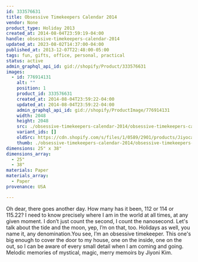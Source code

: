 ```yaml
---
id: 333576631
title: Obsessive Timekeepers Calendar 2014
vendor: None
product_type: Holiday 2013
created_at: 2014-08-04T23:59:19-04:00
handle: obsessive-timekeepers-calendar-2014
updated_at: 2023-08-02T14:37:00-04:00
published_at: 2013-12-07T22:48:00-05:00
tags: fun, gifts, office, personal, practical
status: active
admin_graphql_api_id: gid://shopify/Product/333576631
images:
  - id: 776914131
    alt: ""
    position: 1
    product_id: 333576631
    created_at: 2014-08-04T23:59:22-04:00
    updated_at: 2014-08-04T23:59:22-04:00
    admin_graphql_api_id: gid://shopify/ProductImage/776914131
    width: 2048
    height: 2048
    src: ./obsessive-timekeepers-calendar-2014/obsessive-timekeepers-calendar-2014__0.jpg
    variant_ids: []
    oldSrc: https://cdn.shopify.com/s/files/1/0589/2901/products/Jiyocal2014_edit.jpeg?v=1407211162
    thumb: ./obsessive-timekeepers-calendar-2014/obsessive-timekeepers-calendar-2014__0-thumb.jpg
dimensions: 25" x 38"
dimensions_array:
  - 25"
  - 38"
materials: Paper
materials_array:
  - Paper
provenance: USA

---
```


Oh dear, there goes another day. How many has it been, 112 or 114 or 115.22? I need to know precisely where I am in the world at all times, at any given moment. I don’t just count the second, I count the nanosecond. Let's talk about the tide and the moon, yep, I’m on that, too. Holidays as well, you name it, any denomination.You see, I’m an obsessive timekeeper. This one's big enough to cover the door to my house, one on the inside, one on the out, so I can be aware of every small detail when I am coming and going. Melodic memories of mystical, magic, merry memoirs by Jiyoni Kim.